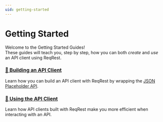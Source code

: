 ```yaml
---
uid: getting-started
---
```


# Getting Started

Welcome to the Getting Started Guides! <br/>
These guides will teach you, step by step, how you can both _create_ and _use_ an API client
using ReqRest.


### [🔨 Building an API Client](xref:getting-started_building-an-api-client)

Learn how you can build an API client with ReqRest by wrapping the
[JSON Placeholder API](https://jsonplaceholder.typicode.com/).


### [🚀 Using the API Client](xref:getting-started_using-the-api-client)

Learn how API clients built with ReqRest make you more efficient when interacting with an API.
